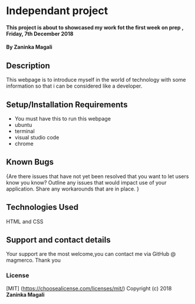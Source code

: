 # Independant project
#### This project is about to showcased my work fot the first week on prep , Friday, 7th December 2018
#### By **Zaninka Magali**
## Description
This webpage is to introduce myself in the world of technology with some information so that i can be considered like a developer.
## Setup/Installation Requirements
* You must have this to run this webpage
* ubuntu
* terminal
* visual studio code
* chrome
## Known Bugs
{Are there issues that have not yet been resolved that you want to let users know you know? Outline any issues that would impact use of your application. Share any workarounds that are in place. }
## Technologies Used
HTML and CSS
## Support and contact details
Your support are the most welcome,you can contact me via GitHub @ magmerco. Thank you
### License
[MIT] (https://choosealicense.com/licenses/mit/)
Copyright (c) 2018 **Zaninka Magali**
  

